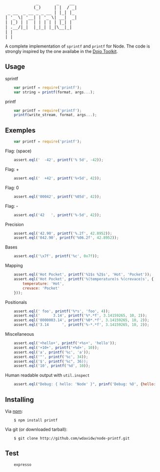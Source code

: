
<pre>
            _       _    __ 
           (_)     | |  / _|
 _ __  _ __ _ _ __ | |_| |_ 
| '_ \| '__| | '_ \| __|  _|
| |_) | |  | | | | | |_| |  
| .__/|_|  |_|_| |_|\__|_|  
| |                         
|_| 
</pre>

A complete implementation of `sprintf` and `printf` for Node. The code is 
strongly inspired by the one availabe in the [Dojo Toolkit][dojo].

Usage
-----

sprintf

``` javascript
    var printf = require('printf');
    var string = printf(format, args...);
```

printf

``` javascript
    var printf = require('printf');
    printf(write_stream, format, args...);
```

Exemples
--------

``` javascript
    var printf = require('printf');
```
    
Flag: (space)

``` javascript
    assert.eql('  -42', printf('% 5d', -42));
```

Flag: +

``` javascript
    assert.eql('  +42', printf('%+5d', 42));
```

Flag: 0

``` javascript
    assert.eql('00042', printf('%05d', 42));
```

Flag: -

``` javascript
    assert.eql('42   ', printf('%-5d', 42));
```

Precision

``` javascript
    assert.eql('42.90', printf('%.2f', 42.8952));
    assert.eql('042.90', printf('%06.2f', 42.8952));
```

Bases

``` javascript
    assert.eql('\x7f', printf('%c', 0x7f));
```

Mapping

``` javascript
    assert.eql('Hot Pocket', printf('%1$s %2$s', 'Hot', 'Pocket'));
    assert.eql('Hot Pocket', printf('%(temperature)s %(crevace)s', {
        temperature: 'Hot',
        crevace: 'Pocket'
    }));
```

Positionals

``` javascript
    assert.eql(' foo', printf('%*s', 'foo', 4));
    assert.eql('      3.14', printf('%*.*f', 3.14159265, 10, 2));
    assert.eql('0000003.14', printf('%0*.*f', 3.14159265, 10, 2));
    assert.eql('3.14      ', printf('%-*.*f', 3.14159265, 10, 2));
```

Miscellaneous

``` javascript
    assert.eql('+hello+', printf('+%s+', 'hello'));
    assert.eql('+10+', printf('+%d+', 10));
    assert.eql('a', printf('%c', 'a'));
    assert.eql('"', printf('%c', 34));
    assert.eql('$', printf('%c", 36));
    assert.eql('10', printf('%d', 10));
```

Human readable output with `util.inspect`

``` javascript
    assert.eql("Debug: { hello: 'Node' }", prinf('Debug: %O', {hello: 'Node'});
```

Installing
----------

Via [npm](http://github.com/isaacs/npm):

```
    $ npm install printf
```

Via git (or downloaded tarball):

```
    $ git clone http://github.com/wdavidw/node-printf.git
```

Test
----

```
    expresso
```


[dojo]: http://www.dojotoolkit.org  "The Dojo Toolkit"

